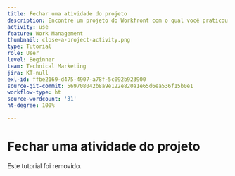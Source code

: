 ```yaml
---
title: Fechar uma atividade do projeto
description: Encontre um projeto do Workfront com o qual você praticou durante o treinamento e prepare-se para encerrá-lo.
activity: use
feature: Work Management
thumbnail: close-a-project-activity.png
type: Tutorial
role: User
level: Beginner
team: Technical Marketing
jira: KT-null
exl-id: ffbe2169-d475-4907-a78f-5c092b923900
source-git-commit: 569708042b8a9e122e820a1e65d6ea536f15b0e1
workflow-type: ht
source-wordcount: '31'
ht-degree: 100%

---
```


# Fechar uma atividade do projeto

Este tutorial foi removido.
